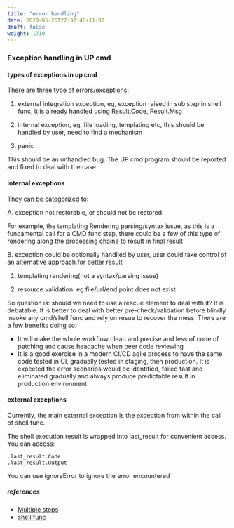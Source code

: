 ```yaml
---
title: "error handling"
date: 2020-06-25T22:32:46+11:00
draft: false
weight: 1710
---
```


### Exception handling in UP cmd

#### types of exceptions in up cmd

There are three type of errors/exceptions:

1. external integration exception, eg, exception raised in sub step in shell func, it is already handled using Result.Code, Result.Msg

2. internal exception, eg, file loading, templating etc, this should be handled by user, need to find a mechanism

3. panic 

This should be an unhandled bug. The UP cmd program should be reported and fixed to deal with the case.


#### internal exceptions

They can be categorized to:

A. exception not restorable, or should not be restored:

For example, the templating Rendering parsing/syntax issue, as this is a fundamental call for a CMD func step, there could be a few of this type of rendering along the processing chaine to result in final result

B. exception could be optionally handlled by user, user could take control of an alternative approach for better result

1. templating rendering(not a syntax/parsing issue)

2. resource validation: eg file/url/end point does not exist

So question is: should we need to use a rescue element to deal with it? It is debatable. It is better to deal with better pre-check/validation before blindly invoke any cmd/shell func and rely on resue to recover the mess. There are a few benefits doing so:

* It will make the whole workflow clean and precise and less of code of patching and cause headache when peer code reviewing
* It is a good exercise in a modern CI/CD agile process to have the same code tested in CI, gradually tested in staging, then production. It is expected the error scenarios would be identified, failed fast and eliminated gradually and always produce predictable result in production environment. 

#### external exceptions

Currently, the main external exception is the exception from within the call of shell func.

The shell execution result is wrapped into last_result for convenient access. You can access:

```
.last_result.Code 
.last_result.Output 
``` 

You can use ignoreError to ignore the error encountered

##### references

* [Multiple steps](../../shell-func/c0052/)
* [shell func](../../quick-start/c0002/)